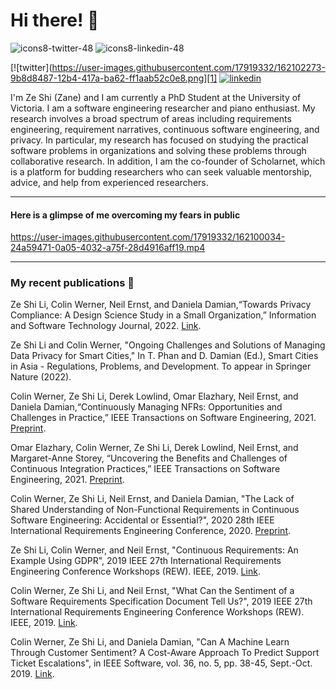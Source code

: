 # Hi there! 🔭
![icons8-twitter-48](https://user-images.githubusercontent.com/17919332/162102273-9b8d8487-12b4-417a-ba62-ff1aab52c0e8.png)
![icons8-linkedin-48](https://user-images.githubusercontent.com/17919332/162102274-7e779b6a-fb65-4b75-aaef-ca572ff729f1.png)

[![twitter](https://user-images.githubusercontent.com/17919332/162102273-9b8d8487-12b4-417a-ba62-ff1aab52c0e8.png][1]
[![linkedin](https://user-images.githubusercontent.com/17919332/162102274-7e779b6a-fb65-4b75-aaef-ca572ff729f1.png)][2]

I'm Ze Shi (Zane) and I am currently a PhD Student at the University of Victoria. 
I am a software engineering researcher and piano enthusiast. My research involves a broad spectrum of areas including requirements engineering, requirement narratives, continuous software engineering, and privacy. 
In particular, my research has focused on studying the practical software problems in organizations and solving these problems through collaborative research. 
In addition, I am the co-founder of Scholarnet, which is a platform for budding researchers who can seek valuable mentorship, advice, and help from experienced researchers. 
_________

<h4 >
Here is a glimpse of me overcoming my fears in public
</h4>
  
https://user-images.githubusercontent.com/17919332/162100034-24a59471-0a05-4032-a75f-28d4916aff19.mp4


_________

### My recent publications 🌱 

Ze Shi Li, Colin Werner, Neil Ernst, and Daniela Damian,“Towards Privacy Compliance: A Design Science Study in a Small Organization,” Information and Software Technology Journal, 2022. [Link](https://www.sciencedirect.com/science/article/pii/S0950584922000362).

Ze Shi Li and Colin Werner, "Ongoing Challenges and Solutions of Managing Data Privacy for Smart Cities," In T. Phan and D. Damian (Ed.), Smart Cities in Asia - Regulations, Problems, and Development. To appear in Springer Nature (2022).

Colin Werner, Ze Shi Li, Derek Lowlind, Omar Elazhary, Neil Ernst, and Daniela Damian,“Continuously Managing NFRs: Opportunities and Challenges in Practice,” IEEE Transactions on Software Engineering, 2021. [Preprint](https://arxiv.org/pdf/2103.07067.pdf).

Omar Elazhary, Colin Werner, Ze Shi Li, Derek Lowlind, Neil Ernst, and Margaret-Anne Storey, “Uncovering the Benefits and Challenges of Continuous Integration Practices,” IEEE Transactions on Software Engineering, 2021. [Preprint](https://arxiv.org/abs/2103.04251).

Colin Werner, Ze Shi Li, Neil Ernst, and Daniela Damian, "The Lack of Shared Understanding of Non-Functional Requirements in Continuous Software Engineering: Accidental or Essential?", 2020 28th IEEE International Requirements Engineering Conference, 2020. [Preprint](https://arxiv.org/abs/2007.01761).
  
Ze Shi Li, Colin Werner, and Neil Ernst, "Continuous Requirements: An Example Using GDPR", 2019 IEEE 27th International Requirements Engineering Conference Workshops (REW). IEEE, 2019. [Link](https://ieeexplore.ieee.org/abstract/document/8933680).

Colin Werner, Ze Shi Li, and Neil Ernst, "What Can the Sentiment of a Software Requirements Specification Document Tell Us?", 2019 IEEE 27th International Requirements Engineering Conference Workshops (REW). IEEE, 2019. [Link](https://ieeexplore.ieee.org/document/8933613).

Colin Werner, Ze Shi Li, and Daniela Damian, "Can A Machine Learn Through Customer Sentiment? A Cost-Aware Approach To Predict Support Ticket Escalations", in IEEE Software, vol. 36, no. 5, pp. 38-45, Sept.-Oct. 2019. [Link](https://ieeexplore.ieee.org/document/8933613).



<!--
**Zanelib1/Zanelib1** is a ✨ _special_ ✨ repository because its `README.md` (this file) appears on your GitHub profile.

Here are some ideas to get you started:

- I’m currently working on ...
- 🌱 I’m currently learning ...
- 👯 I’m looking to collaborate on ...
- 🤔 I’m looking for help with ...
- 💬 Ask me about ...
- 📫 How to reach me: ...
- 😄 Pronouns: ...
- ⚡ Fun fact: ...
-->

[1]: https://twitter.com/ze_shi_li
[2]: https://www.linkedin.com/in/ze-li/
